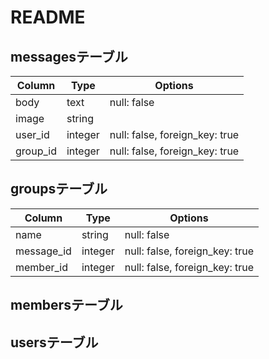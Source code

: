 # README

## messagesテーブル

|Column|Type|Options|
|--------|-------|-------------|
|body|text|null: false|
|image|string||
|user_id|integer|null: false, foreign_key: true|
|group_id|integer|null: false, foreign_key: true|


## groupsテーブル
|Column|Type|Options|
|--------|-------|-------------|
|name|string|null: false|
|message_id|integer|null: false, foreign_key: true|
|member_id|integer|null: false, foreign_key: true|


## membersテーブル


## usersテーブル
